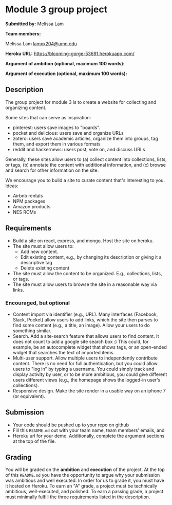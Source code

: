 # Module 3 group project #
__Submitted by:__ Melissa Lam

__Team members:__

Melissa Lam lamxx204@umn.edu

__Heroku URL:__ https://blooming-gorge-53691.herokuapp.com/

__Argument of ambition (optional, maximum 100 words):__


__Argument of execution (optional, maximum 100 words):__


## Description ##
The group project for module 3 is to create a website for collecting and organizing content.

Some sites that can serve as inspiration:

- pinterest: users save images to "boards".
- pocket and delicious: users save and organize URLs
- zotero: users save academic articles, organize them into groups, tag them, and export them in various formats
- reddit and hackernews: users post, vote on, and discuss URLs

Generally, these sites allow users to (a) collect content into collections, lists, or tags, (b) annotate the content with additional information, and (c) browse and search for other information on the site.

We encourage you to build a site to curate content that's interesting to you. Ideas:

- Airbnb rentals
- NPM packages
- Amazon products
- NES ROMs


## Requirements ##

- Build a site on react, express, and mongo. Host the site on heroku.
- The site must allow users to:
  - Add new content.
  - Edit existing content, e.g., by changing its description or giving it a descriptive tag
  - Delete existing content
- The site must allow the content to be organized.  E.g., collections, lists, or tags.
- The site must allow users to browse the site in a reasonable way via links.


### Encouraged, but optional ###

- Content import via identifier (e.g., URL). Many interfaces (Facebook, Slack, Pocket) allow users to add links, which the site then parses to find some content (e.g., a title, an image). Allow your users to do something similar.
- Search. Add a site-search feature that allows users to find content. It does not count to add a google site search box :)  This could, for example, be an autocomplete widget that shows tags, or an open-ended widget that searches the text of imported items.
- Multi-user support.  Allow multiple users to independently contribute content.  There is no need for full authentication, but you could allow users to "log in" by typing a username.  You could simply track and display activity by user, or to be more ambitious, you could give different users different views (e.g., the homepage shows the logged-in user's collections).
- Responsive design. Make the site render in a usable way on an iphone 7 (or equivalent).


## Submission ##
- Your code should be pushed up to your repo on github
- Fill this `README.md` out with your team name, team members' emails, and
- Heroku url for your demo. Additionally, complete the argument sections at the top of the file.


## Grading ##
You will be graded on the __ambition__ and __execution__ of the project. At the top of this `README.md` you have the opportunity to argue why your submission was ambitious and well executed. In order for us to grade it, you must have it hosted on Heroku. To earn an "A" grade, a project must be technically ambitious, well-executed, and polished. To earn a passing grade, a project must minimally fulfill the three requirements listed in the description.
